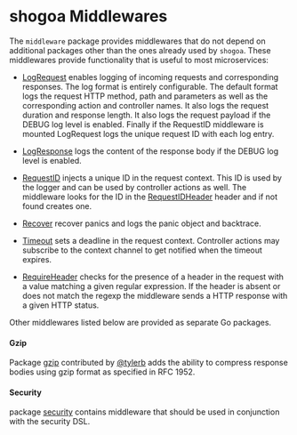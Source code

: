 # shogoa Middlewares

The `middleware` package provides middlewares that do not depend on additional packages other than
the ones already used by `shogoa`. These middlewares provide functionality that is useful to most
microservices:

* [LogRequest](https://shogoa.design/reference/shogoa/middleware#LogRequest) enables logging of
  incoming requests and corresponding responses. The log format is entirely configurable. The default
  format logs the request HTTP method, path and parameters as well as the corresponding
  action and controller names. It also logs the request duration and response length. It also logs
  the request payload if the DEBUG log level is enabled. Finally if the RequestID middleware is
  mounted LogRequest logs the unique request ID with each log entry.

* [LogResponse](https://shogoa.design/reference/shogoa/middleware#LogResponse) logs the content
  of the response body if the DEBUG log level is enabled.

* [RequestID](https://shogoa.design/reference/shogoa/middleware#RequestID) injects a unique ID
  in the request context. This ID is used by the logger and can be used by controller actions as
  well. The middleware looks for the ID in the [RequestIDHeader](https://shogoa.design/reference/shogoa/middleware#RequestIDHeader)
  header and if not found creates one.

* [Recover](https://shogoa.design/reference/shogoa/middleware#Recover) recover panics and logs
  the panic object and backtrace.

* [Timeout](https://shogoa.design/reference/shogoa/middleware#Timeout) sets a deadline in the
  request context. Controller actions may subscribe to the context channel to get notified when
  the timeout expires.

* [RequireHeader](https://shogoa.design/reference/shogoa/middleware#RequireHeader) checks for the
  presence of a header in the request with a value matching a given regular expression. If the
  header is absent or does not match the regexp the middleware sends a HTTP response with a given
  HTTP status.

Other middlewares listed below are provided as separate Go packages.

#### Gzip

Package [gzip](https://shogoa.design/reference/shogoa/middleware/gzip.html) contributed by
[@tylerb](https://github.com/tylerb) adds the ability to compress response bodies using gzip format
as specified in RFC 1952.

#### Security

package [security](https://shogoa.design/reference/shogoa/middleware/security.html) contains middleware
that should be used in conjunction with the security DSL.
